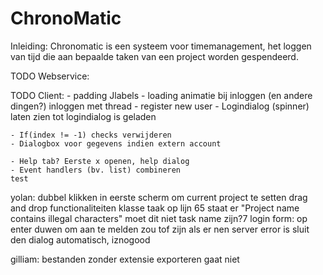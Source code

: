 ChronoMatic
============

Inleiding:
Chronomatic is een systeem voor timemanagement, het loggen van tijd die aan bepaalde taken van een project worden gespendeerd.


TODO Webservice:


TODO Client:
	- padding Jlabels
	- loading animatie bij inloggen (en andere dingen?) inloggen met thread
	- register new user
	- Logindialog (spinner) laten zien tot logindialog is geladen

	- If(index != -1) checks verwijderen
	- Dialogbox voor gegevens indien extern account

	- Help tab? Eerste x openen, help dialog
	- Event handlers (bv. list) combineren
	test

yolan:
	dubbel klikken in eerste scherm om current project te setten
	drag and drop functionaliteiten
	klasse taak op lijn 65 staat er "Project name contains illegal characters"  moet dit niet task name zijn?7
	login form: op enter duwen om aan te melden zou tof zijn
	als er nen server error is sluit den dialog automatisch, iznogood

gilliam:
	bestanden zonder extensie exporteren gaat niet

